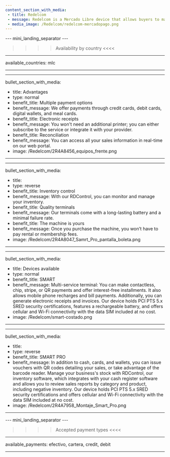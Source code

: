 ```yaml
---
content_section_with_media: 
 - title: Redelcom
 - message: Redelcom is a Mercado Libre device that allows buyers to make in-person payments quickly and securely using credit cards, debit cards, cash, or digital wallets. Furthermore, using Redelcom, it is possible to offer installment plans with or without interest, and depending on the device, effortlessly manage and update the store's inventory.
 - media_image: /Redelcom/redelcom-mercadopago.png
---
```


--- mini_landing_separator ---

>>>> Availability by country <<<<
---
available_countries: mlc

---

---
bullet_section_with_media: 
 - title: Advantages
 - type: normal
 - benefit_title: Multiple payment options
 - benefit_message: We offer payments through credit cards, debit cards, digital wallets, and meal cards.
 - benefit_title: Electronic receipts
 - benefit_message: You won't need an additional printer; you can either subscribe to the service or integrate it with your provider.
 - benefit_title: Reconciliation
 - benefit_message: You can access all your sales information in real-time on our web portal.
 - image: /Redelcom/2R4A8456_equipos_frente.png
---

---
bullet_section_with_media: 
 - title: 
 - type: reverse
 - benefit_title: Inventory control
 - benefit_message: With our RDControl, you can monitor and manage your inventory.
 - benefit_title: Quality terminals
 - benefit_message: Our terminals come with a long-lasting battery and a minimal failure rate.
 - benefit_title: The machine is yours
 - benefit_message: Once you purchase the machine, you won’t have to pay rental or membership fees.
 - image: /Redelcom/2R4A8047_Samrt_Pro_pantalla_boleta.png
---

---
bullet_section_with_media:
 - title: Devices available
 - type: normal
 - benefit_title: SMART
 - benefit_message: Multi-service terminal: You can make contactless, chip, stripe, or QR payments and offer interest-free installments. It also allows mobile phone recharges and bill payments. Additionally, you can generate electronic receipts and invoices. Our device holds PCI PTS 5.x SRED security certifications, features a rechargeable battery, and offers cellular and Wi-Fi connectivity with the data SIM included at no cost. 
 - image: /Redelcom/smart-costado.png
---

---
bullet_section_with_media:
 - title: 
 - type: reverse
 - benefit_title: SMART PRO
 - benefit_message: In addition to cash, cards, and wallets, you can issue vouchers with QR codes detailing your sales, or take advantage of the barcode reader. Manage your business's stock with RDControl, our inventory software, which integrates with your cash register software and allows you to review sales reports by category and product, including negative inventory. Our device holds PCI PTS 5.x SRED security certifications and offers cellular and Wi-Fi connectivity with the data SIM included at no cost.
 - image: /Redelcom/2R4A7958_Montaje_Smart_Pro.png
---

--- mini_landing_separator ---
>>>> Accepted payment types <<<<
---
available_payments: efectivo, cartera, credit, debit

----